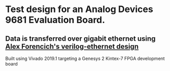 # Test design for an Analog Devices 9681 Evaluation Board.
## Data is transferred over gigabit ethernet using [Alex Forencich's verilog-ethernet design](https://github.com/alexforencich/verilog-ethernet)

Built using Vivado 2019.1 targeting a Genesys 2 Kintex-7 FPGA development board
